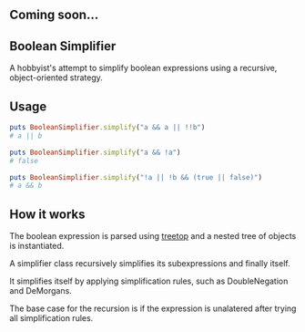 ## Coming soon...

## Boolean Simplifier

A hobbyist's attempt to simplify boolean expressions using a recursive, object-oriented strategy.

## Usage

```ruby
puts BooleanSimplifier.simplify("a && a || !!b")
# a || b

puts BooleanSimplifier.simplify("a && !a")
# false

puts BooleanSimplifier.simplify("!a || !b && (true || false)")
# a && b
```

## How it works

The boolean expression is parsed using [treetop](http://treetop.rubyforge.org/) and a nested tree of objects is instantiated.

A simplifier class recursively simplifies its subexpressions and finally itself.

It simplifies itself by applying simplification rules, such as DoubleNegation and DeMorgans.

The base case for the recursion is if the expression is unalatered after trying all simplification rules.
